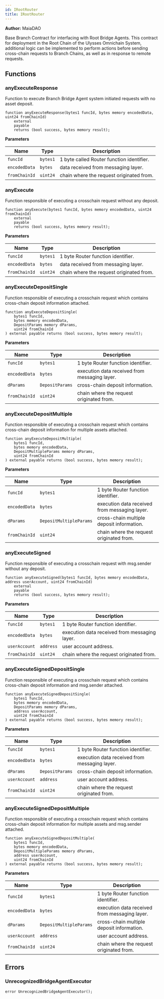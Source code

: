 ```yaml
---
id: IRootRouter
title: IRootRouter
---
```


**Author:**
MaiaDAO

Base Branch Contract for interfacing with Root Bridge Agents.
This contract for deployment in the Root Chain of the Ulysses Omnichain System,
additional logic can be implemented to perform actions before sending cross-chain
requests to Branch Chains, as well as in response to remote requests.

## Functions

### anyExecuteResponse

Function to execute Branch Bridge Agent system initiated requests with no asset deposit.

```solidity
function anyExecuteResponse(bytes1 funcId, bytes memory encodedData, uint24 fromChainId)
    external
    payable
    returns (bool success, bytes memory result);
```

**Parameters**

| Name          | Type     | Description                               |
| ------------- | -------- | ----------------------------------------- |
| `funcId`      | `bytes1` | 1 byte called Router function identifier. |
| `encodedData` | `bytes`  | data received from messaging layer.       |
| `fromChainId` | `uint24` | chain where the request originated from.  |

### anyExecute

Function responsible of executing a crosschain request without any deposit.

```solidity
function anyExecute(bytes1 funcId, bytes memory encodedData, uint24 fromChainId)
    external
    payable
    returns (bool success, bytes memory result);
```

**Parameters**

| Name          | Type     | Description                              |
| ------------- | -------- | ---------------------------------------- |
| `funcId`      | `bytes1` | 1 byte Router function identifier.       |
| `encodedData` | `bytes`  | data received from messaging layer.      |
| `fromChainId` | `uint24` | chain where the request originated from. |

### anyExecuteDepositSingle

Function responsible of executing a crosschain request which contains cross-chain deposit information attached.

```solidity
function anyExecuteDepositSingle(
    bytes1 funcId,
    bytes memory encodedData,
    DepositParams memory dParams,
    uint24 fromChainId
) external payable returns (bool success, bytes memory result);
```

**Parameters**

| Name          | Type            | Description                                   |
| ------------- | --------------- | --------------------------------------------- |
| `funcId`      | `bytes1`        | 1 byte Router function identifier.            |
| `encodedData` | `bytes`         | execution data received from messaging layer. |
| `dParams`     | `DepositParams` | cross-chain deposit information.              |
| `fromChainId` | `uint24`        | chain where the request originated from.      |

### anyExecuteDepositMultiple

Function responsible of executing a crosschain request which contains cross-chain deposit information for multiple assets attached.

```solidity
function anyExecuteDepositMultiple(
    bytes1 funcId,
    bytes memory encodedData,
    DepositMultipleParams memory dParams,
    uint24 fromChainId
) external payable returns (bool success, bytes memory result);
```

**Parameters**

| Name          | Type                    | Description                                   |
| ------------- | ----------------------- | --------------------------------------------- |
| `funcId`      | `bytes1`                | 1 byte Router function identifier.            |
| `encodedData` | `bytes`                 | execution data received from messaging layer. |
| `dParams`     | `DepositMultipleParams` | cross-chain multiple deposit information.     |
| `fromChainId` | `uint24`                | chain where the request originated from.      |

### anyExecuteSigned

Function responsible of executing a crosschain request with msg.sender without any deposit.

```solidity
function anyExecuteSigned(bytes1 funcId, bytes memory encodedData, address userAccount, uint24 fromChainId)
    external
    payable
    returns (bool success, bytes memory result);
```

**Parameters**

| Name          | Type      | Description                                   |
| ------------- | --------- | --------------------------------------------- |
| `funcId`      | `bytes1`  | 1 byte Router function identifier.            |
| `encodedData` | `bytes`   | execution data received from messaging layer. |
| `userAccount` | `address` | user account address.                         |
| `fromChainId` | `uint24`  | chain where the request originated from.      |

### anyExecuteSignedDepositSingle

Function responsible of executing a crosschain request which contains cross-chain deposit information and msg.sender attached.

```solidity
function anyExecuteSignedDepositSingle(
    bytes1 funcId,
    bytes memory encodedData,
    DepositParams memory dParams,
    address userAccount,
    uint24 fromChainId
) external payable returns (bool success, bytes memory result);
```

**Parameters**

| Name          | Type            | Description                                   |
| ------------- | --------------- | --------------------------------------------- |
| `funcId`      | `bytes1`        | 1 byte Router function identifier.            |
| `encodedData` | `bytes`         | execution data received from messaging layer. |
| `dParams`     | `DepositParams` | cross-chain deposit information.              |
| `userAccount` | `address`       | user account address.                         |
| `fromChainId` | `uint24`        | chain where the request originated from.      |

### anyExecuteSignedDepositMultiple

Function responsible of executing a crosschain request which contains cross-chain deposit information for multiple assets and msg.sender attached.

```solidity
function anyExecuteSignedDepositMultiple(
    bytes1 funcId,
    bytes memory encodedData,
    DepositMultipleParams memory dParams,
    address userAccount,
    uint24 fromChainId
) external payable returns (bool success, bytes memory result);
```

**Parameters**

| Name          | Type                    | Description                                   |
| ------------- | ----------------------- | --------------------------------------------- |
| `funcId`      | `bytes1`                | 1 byte Router function identifier.            |
| `encodedData` | `bytes`                 | execution data received from messaging layer. |
| `dParams`     | `DepositMultipleParams` | cross-chain multiple deposit information.     |
| `userAccount` | `address`               | user account address.                         |
| `fromChainId` | `uint24`                | chain where the request originated from.      |

## Errors

### UnrecognizedBridgeAgentExecutor

```solidity
error UnrecognizedBridgeAgentExecutor();
```
